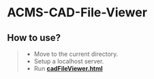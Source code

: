 # ACMS-CAD-File-Viewer

## How to use?
>- Move to the current directory.
>- Setup a localhost server.
>- Run [**cadFileViewer.html**](cadFileViewer.html)
